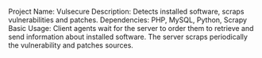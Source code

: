 Project Name: Vulsecure
Description: Detects installed software, scraps vulnerabilities and patches.
Dependencies: PHP, MySQL, Python, Scrapy
Basic Usage: Client agents wait for the server to order them to retrieve and send information about installed software. The server scraps periodically the vulnerability and patches sources.
